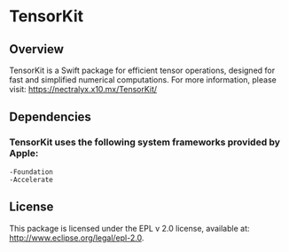 # TensorKit

## Overview

TensorKit is a Swift package for efficient tensor operations, designed for fast and simplified numerical computations.
For more information, please visit: https://nectralyx.x10.mx/TensorKit/

## Dependencies

### TensorKit uses the following system frameworks provided by Apple:
    -Foundation
    -Accelerate

## License 

This package is licensed under the EPL v 2.0 license, available at: http://www.eclipse.org/legal/epl-2.0.
